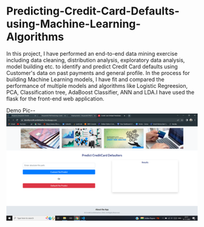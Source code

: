 # Predicting-Credit-Card-Defaults-using-Machine-Learning-Algorithms

In this project, I have performed an end-to-end data mining exercise including data cleaning, distribution analysis, exploratory data analysis, model building etc. to identify and predict Credit Card defaults using Customer's data on past payments and general profile. In the process for building Machine Learning models, I have fit and compared the performance of multiple models and algorithms like Logistic Regreesion, PCA, Classification tree, AdaBoost Classifier, ANN and LDA.I have used the flask for the front-end web application.

Demo Pic--
![](https://github.com/Divyansh6799/Predicting-Credit-Card-Defaults/blob/master/Screenshot%20(20).png)
